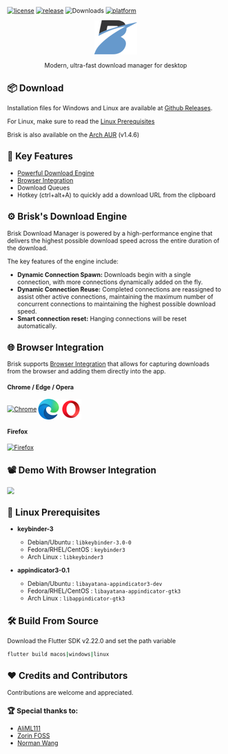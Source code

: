 [![license](https://img.shields.io/github/license/AminBhst/brisk)](https://github.com/AminBhst/brisk/blob/main/LICENSE)
[![release](https://img.shields.io/github/v/release/AminBhst/brisk)](https://github.com/AminBhst/brisk/releases)
![Downloads](https://img.shields.io/github/downloads/AminBhst/brisk/total.svg)
[![platform](https://img.shields.io/badge/platform-Windows%20%7C%20Linux%20%7C%20MacOS-blue)]()
<p align="center">
<img width="100" src="assets/icons/logo.png" alt="Brisk">
<p align="center">Modern, ultra-fast download manager for desktop</pal>
</p>

## :package: Download

Installation files for Windows and Linux are available at [Github Releases](https://github.com/AminBhst/brisk/releases/).

For Linux, make sure to read the [Linux Prerequisites](#linux-prerequisites)


Brisk is also available on the [Arch AUR](https://aur.archlinux.org/packages/brisk-bin) (v1.4.6)

## :rocket: Key Features

- [Powerful Download Engine](#gear-brisks-download-engine)
- [Browser Integration](#globewithmeridians-browser-integration)
- Download Queues
- Hotkey (ctrl+alt+A) to quickly add a download URL from the clipboard

## :gear: Brisk's Download Engine
Brisk Download Manager is powered by a high-performance engine that delivers the highest possible download speed across the entire duration of the download.

The key features of the engine include:
- **Dynamic Connection Spawn:** Downloads begin with a single connection, with more connections dynamically added on the fly.
- **Dynamic Connection Reuse:** Completed connections are reassigned to assist other active connections, maintaining the maximum number of concurrent connections to maintaining the highest possible download speed.
- **Smart connection reset:** Hanging connections will be reset automatically.

## :globe_with_meridians: Browser Integration
Brisk supports [Browser Integration](https://github.com/AminBhst/brisk-browser-extension) that allows for capturing downloads from the browser and adding them directly into the app.

#### Chrome / Edge / Opera
[link-chrome]: https://github.com/AminBhst/brisk-browser-extension/releases/latest 'Version published on Chrome Web Store'

[<img src="https://raw.githubusercontent.com/alrra/browser-logos/90fdf03c/src/chrome/chrome.svg" width="48" alt="Chrome" valign="middle">][link-chrome] [<img src="https://raw.githubusercontent.com/alrra/browser-logos/90fdf03c/src/edge/edge.svg" width="48" alt="Edge" valign="middle">][link-chrome] [<img src="https://raw.githubusercontent.com/alrra/browser-logos/90fdf03c/src/opera/opera.svg" width="48" alt="Opera" valign="middle">][link-chrome]

#### Firefox
[link-firefox]: https://addons.mozilla.org/en-US/firefox/addon/brisk/

[<img src="https://raw.githubusercontent.com/alrra/browser-logos/90fdf03c/src/firefox/firefox.svg" width="48" alt="Firefox" valign="middle">][link-firefox]

## :film_projector: Demo With Browser Integration

<img align="center" width="850" src="assets/Brisk-Demo.gif">

## :key: Linux Prerequisites

  - **keybinder-3**
     - Debian/Ubuntu : ```libkeybinder-3.0-0```
     - Fedora/RHEL/CentOS : ```keybinder3```
     - Arch Linux : ```libkeybinder3```

  - **appindicator3-0.1**
     - Debian/Ubuntu : ```libayatana-appindicator3-dev```
     - Fedora/RHEL/CentOS : ```libayatana-appindicator-gtk3```
     - Arch Linux : ```libappindicator-gtk3```


## :hammer_and_wrench: Build From Source

Download the Flutter SDK v2.22.0 and set the path variable

```bash
flutter build macos|windows|linux
```

## :heart: Credits and Contributors
Contributions are welcome and appreciated.

### :trophy: Special thanks to:
- [AliML111](https://github.com/AliML111)
- [Zorin FOSS](https://github.com/ZorinFoss)
- [Norman Wang](https://github.com/Norman-w)
